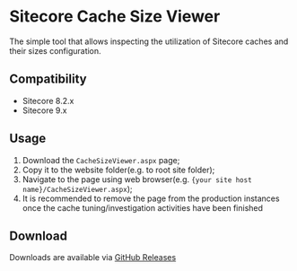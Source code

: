 # Sitecore Cache Size Viewer

The simple tool that allows inspecting the utilization of Sitecore caches and their sizes configuration.

## Compatibility
* Sitecore 8.2.x
* Sitecore 9.x


## Usage
1. Download the ```CacheSizeViewer.aspx``` page;
1. Copy it to the website folder(e.g. to root site folder);
1. Navigate to the page using web browser(e.g. ```{your site host name}/CacheSizeViewer.aspx```);
1. It is recommended to remove the page from the production instances once the cache tuning/investigation activities have been finished

## Download  
Downloads are available via [GitHub Releases](https://github.com/sitecoresupport/Cache-Size-Viewer/releases)